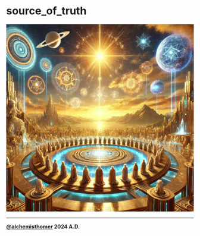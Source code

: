 # source_of_truth
![source_of_truth](source_of_truth.avatar.png)
***
**[@alchemisthomer](https://github.com/alchemisthomer)
2024 A.D.**